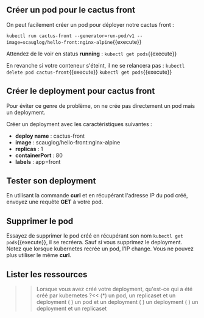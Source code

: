 ## Créer un pod pour le cactus front

On peut facilement créer un pod pour déployer notre cactus front :

`kubectl run cactus-front --generator=run-pod/v1 --image=scauglog/hello-front:nginx-alpine`{{execute}}

Attendez de le voir en status **running** : `kubectl get pods`{{execute}}

En revanche si votre conteneur s'éteint, il ne se relancera pas :
`kubectl delete pod cactus-front`{{execute}}
`kubectl get pods`{{execute}}

## Créer le deployment pour cactus front
Pour éviter ce genre de problème, on ne crée pas directement un pod mais un deployment.

Créer un deployment avec les caractéristiques suivantes :
* **deploy name** : cactus-front
* **image** : scauglog/hello-front:nginx-alpine
* **replicas** : 1
* **containerPort** : 80
* **labels** : app=front

## Tester son deployment

En utilisant la commande **curl** et en récupérant l'adresse IP du pod créé, envoyez une requête **GET** à votre pod.

## Supprimer le pod

Essayez de supprimer le pod créé en récupérant son nom `kubectl get pods`{{execute}}, il se recréera. Sauf si vous supprimez le deployment. Notez que lorsque kubernetes recrée un pod, l'IP change. Vous ne pouvez plus utiliser le même **curl**.

## Lister les ressources

>>Lorsque vous avez créé votre deployment, qu'est-ce qui a été créé par kubernetes ?<<
(*) un pod, un replicaset et un deployment
( ) un pod et un deployment
( ) un deployment
( ) un deployment et un replicaset